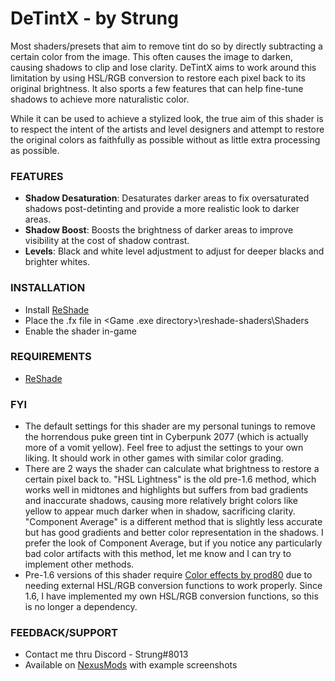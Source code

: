 # DeTintX - by Strung

Most shaders/presets that aim to remove tint do so by directly subtracting a certain color from the image. This often causes the image to darken, causing shadows to clip and lose clarity. DeTintX aims to work around this limitation by using HSL/RGB conversion to restore each pixel back to its original brightness. It also sports a few features that can help fine-tune shadows to achieve more naturalistic color.

While it can be used to achieve a stylized look, the true aim of this shader is to respect the intent of the artists and level designers and attempt to restore the original colors as faithfully as possible without as little extra processing as possible.

### FEATURES
- **Shadow Desaturation**: Desaturates darker areas to fix oversaturated shadows post-detinting and provide a more realistic look to darker areas.
- **Shadow Boost**: Boosts the brightness of darker areas to improve visibility at the cost of shadow contrast.
- **Levels**: Black and white level adjustment to adjust for deeper blacks and brighter whites.

### INSTALLATION
- Install [ReShade](https://reshade.me/)
- Place the .fx file in <Game .exe directory>\reshade-shaders\Shaders
- Enable the shader in-game

### REQUIREMENTS
- [ReShade](https://reshade.me/)

### FYI
- The default settings for this shader are my personal tunings to remove the horrendous puke green tint in Cyberpunk 2077 (which is actually more of a vomit yellow). Feel free to adjust the settings to your own liking. It should work in other games with similar color grading.
- There are 2 ways the shader can calculate what brightness to restore a certain pixel back to. "HSL Lightness" is the old pre-1.6 method, which works well in midtones and highlights but suffers from bad gradients and inaccurate shadows, causing more relatively bright colors like yellow to appear much darker when in shadow, sacrificing clarity. "Component Average" is a different method that is slightly less accurate but has good gradients and better color representation in the shadows. I prefer the look of Component Average, but if you notice any particularly bad color artifacts with this method, let me know and I can try to implement other methods.
- Pre-1.6 versions of this shader require [Color effects by prod80](https://github.com/prod80/prod80-ReShade-Repository) due to needing external HSL/RGB conversion functions to work properly. Since 1.6, I have implemented my own HSL/RGB conversion functions, so this is no longer a dependency.
  
### FEEDBACK/SUPPORT
- Contact me thru Discord - Strung#8013
- Available on [NexusMods](https://www.nexusmods.com/cyberpunk2077/mods/8118) with example screenshots
